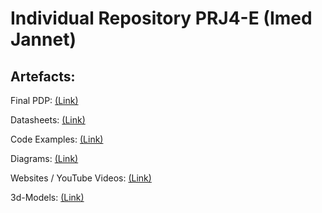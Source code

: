 # Individual Repository PRJ4-E (Imed Jannet)
## Artefacts: 
Final PDP: [(Link)](/doc/Final_PDP_Imed_Jannet.pdf)  

Datasheets: [(Link)](/doc/datasheets/)  

Code Examples: [(Link)](/doc/code_examples/)  

Diagrams: [(Link)](/doc/diagrams/)  

Websites / YouTube Videos: [(Link)](/doc/webites-and-videos/)  

3d-Models: [(Link)](/doc/3d-models/)  
